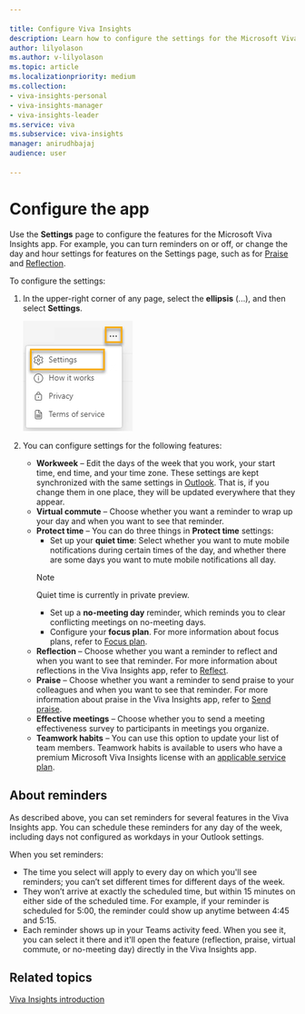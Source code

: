 ```yaml
---

title: Configure Viva Insights
description: Learn how to configure the settings for the Microsoft Viva Insights app in Teams
author: lilyolason
ms.author: v-lilyolason
ms.topic: article
ms.localizationpriority: medium 
ms.collection: 
- viva-insights-personal
- viva-insights-manager
- viva-insights-leader
ms.service: viva
ms.subservice: viva-insights
manager: anirudhbajaj
audience: user

---
```


# Configure the app

Use the **Settings** page to configure the features for the Microsoft Viva Insights app. For example, you can turn reminders on or off, or change the day and hour settings for features on the Settings page, such as for [Praise](viva-insights-reflect.md) and [Reflection](viva-insights-reflect.md).

To configure the settings:

1. In the upper-right corner of any page, select the **ellipsis** (...), and then select **Settings**.

   ![Screenshot that shows selecting settings.](Images/vi-settings-ellipses.png)

2. You can configure settings for the following features:

   * **Workweek** – Edit the days of the week that you work, your start time, end time, and your time zone. These settings are kept synchronized with the same settings in [Outlook](https://outlook.office.com/calendar/options/calendar/view/appearance). That is, if you change them in one place, they will be updated everywhere that they appear.
   * **Virtual commute** – Choose whether you want a reminder to wrap up your day and when you want to see that reminder.
    * **Protect time** – You can do three things in **Protect time** settings:
        * Set up your **quiet time**: Select whether you want to mute mobile notifications during certain times of the day, and whether there are some days you want to mute mobile notifications all day.
        >[!Note]
        > Quiet time is currently in private preview.
        * Set up a **no-meeting day** reminder, which reminds you to clear conflicting meetings on no-meeting days.
        * Configure your **focus plan**. For more information about focus plans, refer to [Focus plan](../Use/focus-plan.md).
   * **Reflection** – Choose whether you want a reminder to reflect and when you want to see that reminder. For more information about reflections in the Viva Insights app, refer to [Reflect](./viva-insights-reflect.md).
   * **Praise** – Choose whether you want a reminder to send praise to your colleagues and when you want to see that reminder. For more information about praise in the Viva Insights app, refer to [Send praise](./viva-insights-praise.md).
   * **Effective meetings** – Choose whether you to send a meeting effectiveness survey to participants in meetings you organize.
   <!--pending verification on licensing--> 
   * **Teamwork habits** – You can use this option to update your list of team members. Teamwork habits is available to users who have a premium Microsoft Viva Insights license with an [applicable service plan](../Overview/plans-environments.md).

## About reminders

As described above, you can set reminders for several features in the Viva Insights app. You can schedule these reminders for any day of the week, including days not configured as workdays in your Outlook settings.

When you set reminders:

* The time you select will apply to every day on which you'll see reminders; you can’t set different times for different days of the week.  
* They won’t arrive at exactly the scheduled time, but within 15 minutes on either side of the scheduled time. For example, if your reminder is scheduled for 5:00, the reminder could show up anytime between 4:45 and 5:15.
* Each reminder shows up in your Teams activity feed. When you see it, you can select it there and it'll open the feature (reflection, praise, virtual commute, or no-meeting day) directly in the Viva Insights app.

## Related topics

[Viva Insights introduction](viva-teams-app.md)
